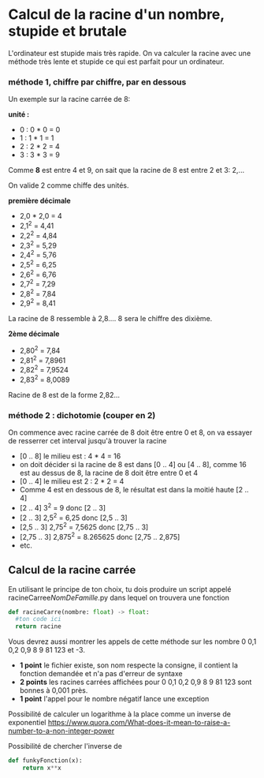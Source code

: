 # Calcul de la racine d'un nombre, stupide et brutale

L'ordinateur est stupide mais très rapide. On va calculer la racine
avec une méthode très lente et stupide ce qui est parfait pour un ordinateur.

### méthode 1, chiffre par chiffre, par en dessous

Un exemple sur la racine carrée de 8:

**unité :**  
- 0 : 0 * 0 = 0
- 1 : 1 * 1 = 1
- 2 : 2 * 2 = 4
- 3 : 3 * 3 = 9

Comme **8** est entre 4 et 9, on sait que la racine de 8 
est entre 2 et 3: 2,...

On valide 2 comme chiffe des unités.

**première décimale**
- 2,0 * 2,0 = 4
- 2,1<sup>2</sup> = 4,41
- 2,2<sup>2</sup> = 4,84
- 2,3<sup>2</sup> = 5,29
- 2,4<sup>2</sup> = 5,76
- 2,5<sup>2</sup> = 6,25
- 2,6<sup>2</sup> = 6,76
- 2,7<sup>2</sup> = 7,29
- 2,8<sup>2</sup> = 7,84
- 2,9<sup>2</sup> = 8,41

La racine de 8 ressemble à 2,8.... 8 sera le chiffre des dixième.

**2ème décimale**
- 2,80<sup>2</sup> = 7,84
- 2,81<sup>2</sup> = 7,8961
- 2,82<sup>2</sup> = 7,9524
- 2,83<sup>2</sup> = 8,0089

Racine de 8 est de la forme 2,82...

### méthode 2 : dichotomie (couper en 2)
On commence avec racine carrée de 8 doit être entre 0 et 8, on va essayer de resserrer cet interval jusqu'à trouver la racine
- [0 .. 8] le milieu est : 4 * 4 = 16
- on doit décider si la racine de 8 est dans [0 .. 4] ou [4 .. 8], comme 16 est au dessus de 8, la racine de 8 doit être entre 0 et 4
- [0 .. 4] le milieu est 2 : 2 * 2 = 4
- Comme 4 est en dessous de 8, le résultat est dans la moitié haute [2 .. 4]
- [2 .. 4] 3<sup>2</sup> = 9 donc [2 .. 3] 
- [2 .. 3] 2,5<sup>2</sup> = 6,25 donc [2,5 .. 3] 
- [2,5 .. 3] 2,75<sup>2</sup> = 7,5625 donc [2,75 .. 3] 
- [2,75 .. 3] 2,875<sup>2</sup> = 8.265625 donc [2,75 .. 2,875] 
- etc. 

## Calcul de la racine carrée

En utilisant le principe de ton choix, tu dois produire un script
appelé racineCarree*NomDeFamille*.py dans lequel on trouvera une fonction
```python
def racineCarre(nombre: float) -> float:
  #ton code ici
  return racine
```
Vous devrez aussi montrer les appels de cette méthode sur les nombre 0 0,1 0,2 0,9 8 9 81 123 et -3.

- **1 point** le fichier existe, son nom respecte la consigne, il contient la fonction demandée et n'a pas d'erreur de syntaxe
- **2 points** les racines carrées affichées pour 0 0,1 0,2 0,9 8 9 81 123 sont bonnes à 0,001 près.
- **1 point** l'appel pour le nombre négatif lance une exception



Possibilité de calculer un logarithme à la place comme un inverse de exponentiel
https://www.quora.com/What-does-it-mean-to-raise-a-number-to-a-non-integer-power

Possibilité de chercher l'inverse de 
```python
def funkyFonction(x):
    return x**x
```
